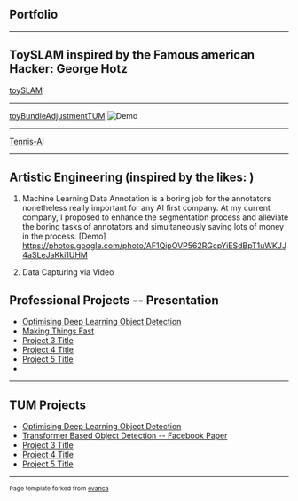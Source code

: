 ## Portfolio

---

## ToySLAM inspired by the Famous american Hacker: George Hotz 

[toySLAM](https://github.com/Oushesh/toySLAM)

---
[toyBundleAdjustmentTUM](/pdf/sample_presentation.pdf)
![Demo]("images/slam_test.mp4")

---
[Tennis-AI](https://github.com/Oushesh/tennis-count/blob/main/score_count/readme.md)


---

## Artistic Engineering (inspired by the likes: )
   1. Machine Learning Data Annotation is a boring job for the annotators nonetheless really important for any AI first company. At my current company, I proposed to enhance the 
   segmentation process and alleviate the boring tasks of 
   annotators and simultaneously saving lots of money in the process. 
   [Demo] https://photos.google.com/photo/AF1QipOVP562RGcpYiESdBpT1uWKJJ4aSLeJaKki1UHM

   2. Data Capturing via Video   
## Professional Projects -- Presentation

- [Optimising Deep Learning Object Detection](https://github.com/Oushesh/opti-vid/blob/main/README.md)
- [Making Things Fast](http://example.com/)
- [Project 3 Title](http://example.com/)
- [Project 4 Title](http://example.com/)
- [Project 5 Title](http://example.com/)
- 

---
## TUM Projects
- [Optimising Deep Learning Object Detection](https://github.com/Oushesh/opti-vid/blob/main/README.md)
- [Transformer Based Object Detection -- Facebook Paper](https://www.geeksforgeeks.org/object-detection-with-detection-transformer-dert-by-facebook/)
- [Project 3 Title](http://example.com/)
- [Project 4 Title](http://example.com/)
- [Project 5 Title](http://example.com/)

---
<p style="font-size:11px">Page template forked from <a href="https://github.com/evanca/quick-portfolio">evanca</a></p>
<!-- Remove above link if you don't want to attibute -->
